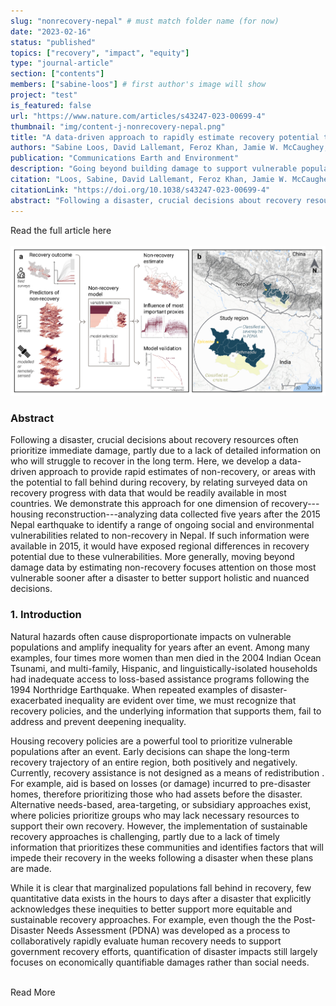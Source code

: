```yaml
---
slug: "nonrecovery-nepal" # must match folder name (for now)
date: "2023-02-16"
status: "published"
topics: ["recovery", "impact", "equity"]
type: "journal-article"
section: ["contents"]
members: ["sabine-loos"] # first author's image will show
project: "test"
is_featured: false
url: "https://www.nature.com/articles/s43247-023-00699-4"
thumbnail: "img/content-j-nonrecovery-nepal.png"
title: "A data-driven approach to rapidly estimate recovery potential to go beyond building damage after disasters"
authors: "Sabine Loos, David Lallemant, Feroz Khan, Jamie W. McCaughey, Robert Banick, Nama Budhathoki and Jack W. Baker "
publication: "Communications Earth and Environment"
description: "Going beyond building damage to support vulnerable populations' recovery needs after a disaster."
citation: "Loos, Sabine, David Lallemant, Feroz Khan, Jamie W. McCaughey, Robert Banick, Nama Budhathoki, and Jack W. Baker. “A Data-Driven Approach to Rapidly Estimate Recovery Potential to Go beyond Building Damage after Disasters.” Communications Earth and Environment 4, no. 1 (February 16, 2023): 1–12."
citationLink: "https://doi.org/10.1038/s43247-023-00699-4"
abstract: "Following a disaster, crucial decisions about recovery resources often prioritize immediate damage, partly due to a lack of detailed information on who will struggle to recover in the long term. Here, we develop a data-driven approach to provide rapid estimates of non-recovery, or areas with the potential to fall behind during recovery, by relating surveyed data on recovery progress with data that would be readily available in most countries. We demonstrate this approach for one dimension of recovery—housing reconstruction—analyzing data collected five years after the 2015 Nepal earthquake to identify a range of ongoing social and environmental vulnerabilities related to non-recovery in Nepal. If such information were available in 2015, it would have exposed regional differences in recovery potential due to these vulnerabilities. More generally, moving beyond damage data by estimating non-recovery focuses attention on those most vulnerable sooner after a disaster to better support holistic and nuanced decisions."
---
```

<Link is-button doOpenInNewTab to="https://www.nature.com/articles/s43247-023-00699-4"> Read the full article here </Link>

<br/>
<br/>

<div class="hero-wrapper">
    <!-- Not totally sure why the public paths are failing the build rn. Todo. -->
    <img src="./fig2-model.png" :style="{maxWidth: '900px', margin: '0 auto'}"/>
</div>




### Abstract
Following a disaster, crucial decisions about recovery resources often prioritize immediate damage, partly due to a lack of detailed information on who will struggle to recover in the long term. Here, we develop a data-driven approach to provide rapid estimates of non-recovery, or areas with the potential to fall behind during recovery, by relating surveyed data on recovery progress with data that would be readily available in most countries. We demonstrate this approach for one dimension of recovery---housing reconstruction---analyzing data collected five years after the 2015 Nepal earthquake to identify a range of ongoing social and environmental vulnerabilities related to non-recovery in Nepal. If such information were available in 2015, it would have exposed regional differences in recovery potential due to these vulnerabilities. More generally, moving beyond damage data by estimating non-recovery focuses attention on those most vulnerable sooner after a disaster to better support holistic and nuanced decisions.

### 1. Introduction
Natural hazards often cause disproportionate impacts on vulnerable populations and amplify inequality for years after an event.
Among many examples, four times more women than men died in the 2004 Indian Ocean Tsunami, and multi-family, Hispanic, and linguistically-isolated households had inadequate access to loss-based assistance programs following the 1994 Northridge Earthquake.
When repeated examples of disaster-exacerbated inequality are evident over time, we must recognize that recovery policies, and the underlying information that supports them, fail to address and prevent deepening inequality.

Housing recovery policies are a powerful tool to prioritize vulnerable populations after an event.
Early decisions can shape the long-term recovery trajectory of an entire region, both positively and negatively. 
Currently, recovery assistance is not designed as a means of redistribution . 
For example, aid is based on losses (or damage) incurred to pre-disaster homes, therefore prioritizing those who had assets before the disaster.
Alternative needs-based, area-targeting,  or subsidiary approaches exist, where policies prioritize groups who may lack necessary resources  to support their own recovery.
However, the implementation of sustainable recovery approaches is challenging, partly due to a lack of timely information that prioritizes these communities and identifies factors that will impede their recovery in the weeks following a disaster when these plans are made.  

While it is clear that marginalized populations fall behind in recovery, few quantitative data exists in the hours to days after a disaster that explicitly acknowledges these inequities to better support more equitable and sustainable recovery approaches.
For example, even though the the Post-Disaster Needs Assessment (PDNA) was developed as a process to collaboratively rapidly evaluate human recovery needs to support government recovery efforts, quantification of disaster impacts still largely focuses on economically quantifiable damages rather than social needs.


<br/>

<Link is-button doOpenInNewTab to="https://www.nature.com/articles/s43247-023-00699-4"> Read More </Link>
